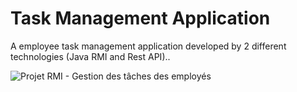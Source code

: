 # Task Management Application

A employee task management application developed by 2 different technologies (Java RMI and Rest API)..

![Projet RMI - Gestion des tâches des employés](https://user-images.githubusercontent.com/96437883/215570714-3204a8cd-ca1a-4da2-822c-2505fc0dcfd9.gif)
